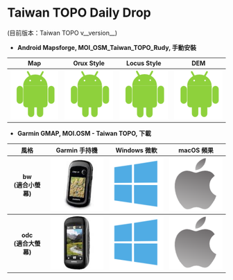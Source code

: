 # Taiwan TOPO Daily Drop

(目前版本：Taiwan TOPO v__version__)

* **Android Mapsforge, MOI_OSM_Taiwan_TOPO_Rudy, 手動安裝**

<table style="width:100%;">
  <tr>
    <th>Map</th>
    <th>Orux Style</th>
    <th>Locus Style</th>
    <th>DEM</th>
  </tr>
  <tr>
    <th><a href="./MOI_OSM_Taiwan_TOPO_Rudy.map.zip"><img src="images/Android.png" alt="Click for Map Download"></a></th>
    <th><a href="./MOI_OSM_Taiwan_TOPO_Rudy_style.zip"><img src="images/Android.png" alt="Click for Style Download"></a></th>
    <th><a href="./MOI_OSM_Taiwan_TOPO_Rudy_locus_style.zip"><img src="images/Android.png" alt="Click for Style Download"></a></th>
    <th><a href="./moi-hgt.zip"><img src="images/Android.png" alt="Click for DEM Download"></a></th>
  </tr>
</table>

* **Garmin GMAP, MOI.OSM - Taiwan TOPO, 下載**

<table style="width:100%;">
  <tr>
    <th>風格</th>
    <th>Garmin 手持機</th>
    <th>Windows 微軟</th>
    <th>macOS 頻果</th>
  </tr>
  <tr>
    <th>bw<br />(適合小螢幕)</th>
    <th><a href="./gmapsupp_Taiwan_moi_zh_bw.img.zip"><img src="images/Garmin_small.jpeg" alt="Click for Garmin Handheld Map Download"></a></th>
    <th><a href="./Install_MOI_Taiwan_TOPO_bw.exe"><img src="images/Windows.png" alt="Click for Windows BaseCamp Map Download"></a></th>
    <th><a href="./Taiwan_moi_zh_bw.gmap.zip"><img src="images/macOS.png" alt="Click for macOS BaseCamp Map Download"></a></th>
  </tr>
  <tr>
    <th>odc<br />(適合大螢幕)</th>
    <th><a href="./gmapsupp_Taiwan_moi_zh_odc.img.zip"><img src="images/Garmin_large.jpeg" alt="Click for Garmin Handheld Map Download"></a></th>
    <th><a href="./Install_MOI_Taiwan_TOPO_odc.exe"><img src="images/Windows.png" alt="Click for Windows BaseCamp Map Download"></a></th>
    <th><a href="./Taiwan_moi_zh_odc.gmap.zip"><img src="images/macOS.png" alt="Click for macOS BaseCamp Map Download"></a></th>
  </tr>
</table>
